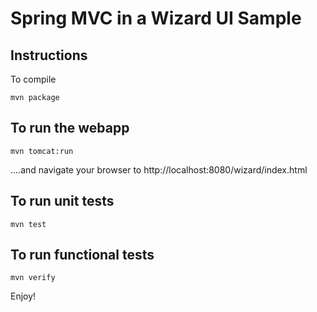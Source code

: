 # Spring MVC in a Wizard UI Sample


## Instructions

To compile

```
mvn package
```

## To run the webapp

```
mvn tomcat:run
```

....and navigate your browser to  http://localhost:8080/wizard/index.html

## To run unit tests

```
mvn test
```


## To run functional tests

```
mvn verify
```


Enjoy!
